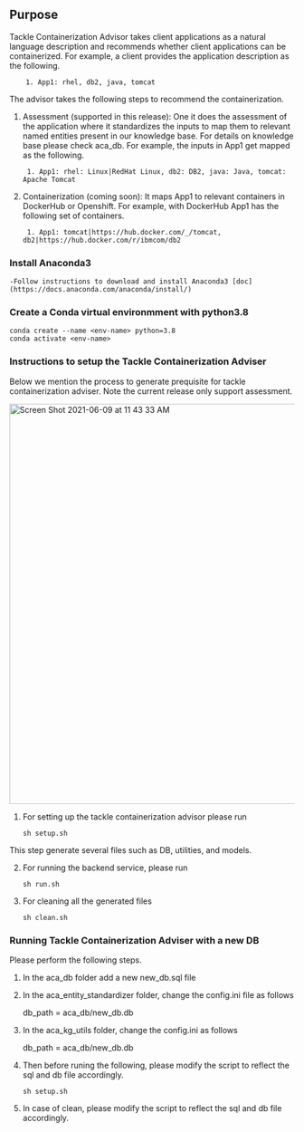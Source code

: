## Purpose

Tackle Containerization Advisor takes client applications as a natural language description and recommends whether client applications can be containerized. For example, a client provides the application description as the following. 
		
		1. App1: rhel, db2, java, tomcat

The advisor takes the following steps to recommend the containerization. 

1. Assessment (supported in this release): One it does the assessment of the application where it standardizes the inputs to map them to relevant named entities present in our knowledge base. For details on knowledge base please check aca_db. For example, the inputs in App1 get mapped as the following.
		
		1. App1: rhel: Linux|RedHat Linux, db2: DB2, java: Java, tomcat: Apache Tomcat
	

2. Containerization (coming soon): It maps App1 to relevant containers in DockerHub or Openshift. For example, with DockerHub App1 has the following set of containers.
		
		1. App1: tomcat|https://hub.docker.com/_/tomcat, db2|https://hub.docker.com/r/ibmcom/db2


### Install Anaconda3 
	-Follow instructions to download and install Anaconda3 [doc](https://docs.anaconda.com/anaconda/install/)

### Create a Conda virtual environmment with python3.8

	conda create --name <env-name> python=3.8
	conda activate <env-name>

### Instructions to setup the Tackle Containerization Adviser

Below we mention the process to generate prequisite for tackle containerization adviser. Note the current release only support assessment.


<img width="707" alt="Screen Shot 2021-06-09 at 11 43 33 AM" src="https://media.github.ibm.com/user/26986/files/27428100-c918-11eb-9f5e-60ed9d42216e">

1. For setting up the tackle containerization advisor please run

	``sh setup.sh``

This step generate several files such as DB, utilities, and models.

2. For running the backend service, please run

	``sh run.sh``

3. For cleaning all the generated files

	``sh clean.sh``


### Running Tackle Containerization Adviser with a new DB

Please perform the following steps.

1. In the aca_db folder add a new new_db.sql file

2. In the aca_entity_standardizer folder, change the config.ini file as follows

    db_path = aca_db/new_db.db

3. In the aca_kg_utils folder, change the config.ini as follows

    db_path = aca_db/new_db.db

4. Then before runing the following, please modify the script to reflect the sql and db file accordingly.

    ``sh setup.sh``
    
5. In case of clean, please modify the script to reflect the sql and db file accordingly.


